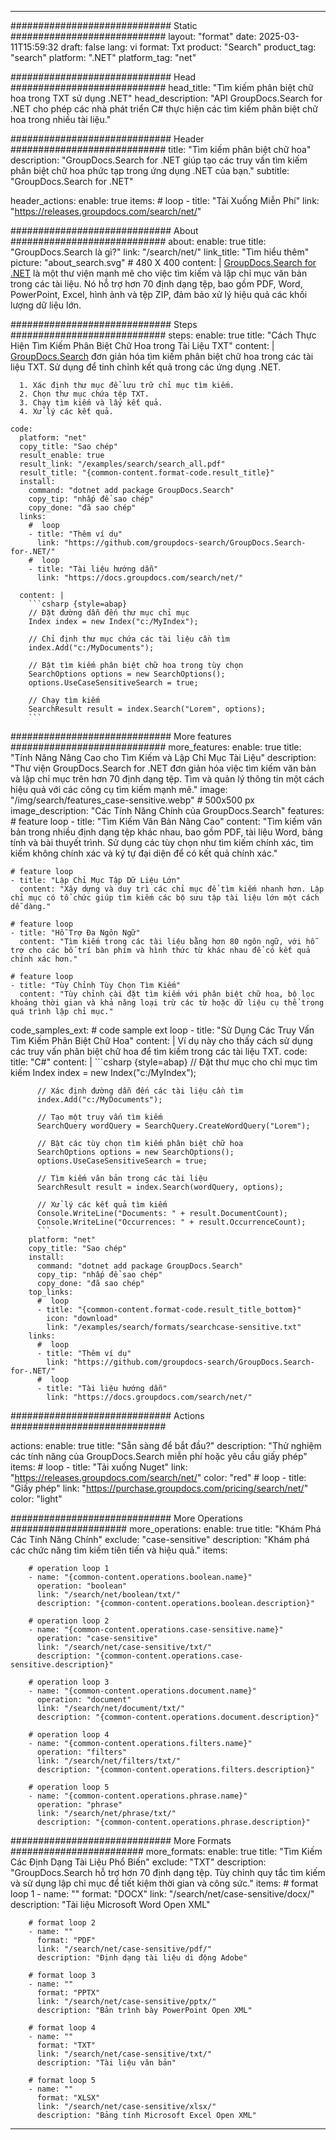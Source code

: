 
---
############################# Static ############################
layout: "format"
date:  2025-03-11T15:59:32
draft: false
lang: vi
format: Txt
product: "Search"
product_tag: "search"
platform: ".NET"
platform_tag: "net"

############################# Head ############################
head_title: "Tìm kiếm phân biệt chữ hoa trong TXT sử dụng .NET"
head_description: "API GroupDocs.Search for .NET cho phép các nhà phát triển C# thực hiện các tìm kiếm phân biệt chữ hoa trong nhiều tài liệu."

############################# Header ############################
title: "Tìm kiếm phân biệt chữ hoa" 
description: "GroupDocs.Search for .NET giúp tạo các truy vấn tìm kiếm phân biệt chữ hoa phức tạp trong ứng dụng .NET của bạn."
subtitle: "GroupDocs.Search for .NET" 

header_actions:
  enable: true
  items:
    #  loop
    - title: "Tải Xuống Miễn Phí"
      link: "https://releases.groupdocs.com/search/net/"
      
############################# About ############################
about:
    enable: true
    title: "GroupDocs.Search là gì?"
    link: "/search/net/"
    link_title: "Tìm hiểu thêm"
    picture: "about_search.svg" # 480 X 400
    content: |
       [GroupDocs.Search for .NET](/search/net/) là một thư viện mạnh mẽ cho việc tìm kiếm và lập chỉ mục văn bản trong các tài liệu. Nó hỗ trợ hơn 70 định dạng tệp, bao gồm PDF, Word, PowerPoint, Excel, hình ảnh và tệp ZIP, đảm bảo xử lý hiệu quả các khối lượng dữ liệu lớn.

############################# Steps ############################
steps:
    enable: true
    title: "Cách Thực Hiện Tìm Kiếm Phân Biệt Chữ Hoa trong Tài Liệu TXT"
    content: |
      [GroupDocs.Search](/search/net/) đơn giản hóa tìm kiếm phân biệt chữ hoa trong các tài liệu TXT. Sử dụng để tinh chỉnh kết quả trong các ứng dụng .NET.
      
      1. Xác định thư mục để lưu trữ chỉ mục tìm kiếm.
      2. Chọn thư mục chứa tệp TXT.
      3. Chạy tìm kiếm và lấy kết quả.
      4. Xử lý các kết quả.
   
    code:
      platform: "net"
      copy_title: "Sao chép"
      result_enable: true
      result_link: "/examples/search/search_all.pdf"
      result_title: "{common-content.format-code.result_title}"
      install:
        command: "dotnet add package GroupDocs.Search"
        copy_tip: "nhấp để sao chép"
        copy_done: "đã sao chép"
      links:
        #  loop
        - title: "Thêm ví dụ"
          link: "https://github.com/groupdocs-search/GroupDocs.Search-for-.NET/"
        #  loop
        - title: "Tài liệu hướng dẫn"
          link: "https://docs.groupdocs.com/search/net/"
          
      content: |
        ```csharp {style=abap}
        // Đặt đường dẫn đến thư mục chỉ mục
        Index index = new Index("c:/MyIndex");

        // Chỉ định thư mục chứa các tài liệu cần tìm
        index.Add("c:/MyDocuments");

        // Bật tìm kiếm phân biệt chữ hoa trong tùy chọn
        SearchOptions options = new SearchOptions();
        options.UseCaseSensitiveSearch = true;

        // Chạy tìm kiếm
        SearchResult result = index.Search("Lorem", options);
        ```            

############################# More features ############################
more_features:
  enable: true
  title: "Tính Năng Nâng Cao cho Tìm Kiếm và Lập Chỉ Mục Tài Liệu"
  description: "Thư viện GroupDocs.Search for .NET đơn giản hóa việc tìm kiếm văn bản và lập chỉ mục trên hơn 70 định dạng tệp. Tìm và quản lý thông tin một cách hiệu quả với các công cụ tìm kiếm mạnh mẽ."
  image: "/img/search/features_case-sensitive.webp" # 500x500 px
  image_description: "Các Tính Năng Chính của GroupDocs.Search"
  features:
    # feature loop
    - title: "Tìm Kiếm Văn Bản Nâng Cao"
      content: "Tìm kiếm văn bản trong nhiều định dạng tệp khác nhau, bao gồm PDF, tài liệu Word, bảng tính và bài thuyết trình. Sử dụng các tùy chọn như tìm kiếm chính xác, tìm kiếm không chính xác và ký tự đại diện để có kết quả chính xác."

    # feature loop
    - title: "Lập Chỉ Mục Tập Dữ Liệu Lớn"
      content: "Xây dựng và duy trì các chỉ mục để tìm kiếm nhanh hơn. Lập chỉ mục có tổ chức giúp tìm kiếm các bộ sưu tập tài liệu lớn một cách dễ dàng."

    # feature loop
    - title: "Hỗ Trợ Đa Ngôn Ngữ"
      content: "Tìm kiếm trong các tài liệu bằng hơn 80 ngôn ngữ, với hỗ trợ cho các bố trí bàn phím và hình thức từ khác nhau để có kết quả chính xác hơn."

    # feature loop
    - title: "Tùy Chỉnh Tùy Chọn Tìm Kiếm"
      content: "Tùy chỉnh cài đặt tìm kiếm với phân biệt chữ hoa, bộ lọc khoảng thời gian và khả năng loại trừ các từ hoặc dữ liệu cụ thể trong quá trình lập chỉ mục."
      
  code_samples_ext:
    # code sample ext loop
    - title: "Sử Dụng Các Truy Vấn Tìm Kiếm Phân Biệt Chữ Hoa"
      content: |
        Ví dụ này cho thấy cách sử dụng các truy vấn phân biệt chữ hoa để tìm kiếm trong các tài liệu TXT.
      code:
        title: "C#"
        content: |
          ```csharp {style=abap}
          // Đặt thư mục cho chỉ mục tìm kiếm
          Index index = new Index("c:/MyIndex");
              
          // Xác định đường dẫn đến các tài liệu cần tìm
          index.Add("c:/MyDocuments");

          // Tạo một truy vấn tìm kiếm
          SearchQuery wordQuery = SearchQuery.CreateWordQuery("Lorem");

          // Bật các tùy chọn tìm kiếm phân biệt chữ hoa
          SearchOptions options = new SearchOptions();
          options.UseCaseSensitiveSearch = true;

          // Tìm kiếm văn bản trong các tài liệu
          SearchResult result = index.Search(wordQuery, options);
          
          // Xử lý các kết quả tìm kiếm
          Console.WriteLine("Documents: " + result.DocumentCount);
          Console.WriteLine("Occurrences: " + result.OccurrenceCount);
          ```
        platform: "net"
        copy_title: "Sao chép"
        install:
          command: "dotnet add package GroupDocs.Search"
          copy_tip: "nhấp để sao chép"
          copy_done: "đã sao chép"
        top_links:
          #  loop
          - title: "{common-content.format-code.result_title_bottom}"
            icon: "download"
            link: "/examples/search/formats/searchcase-sensitive.txt"
        links:
          #  loop
          - title: "Thêm ví dụ"
            link: "https://github.com/groupdocs-search/GroupDocs.Search-for-.NET/"
          #  loop
          - title: "Tài liệu hướng dẫn"
            link: "https://docs.groupdocs.com/search/net/"
            

            


############################# Actions ############################

actions:
  enable: true
  title: "Sẵn sàng để bắt đầu?"
  description: "Thử nghiệm các tính năng của GroupDocs.Search miễn phí hoặc yêu cầu giấy phép"
  items:
    #  loop
    - title: "Tải xuống Nuget"
      link: "https://releases.groupdocs.com/search/net/"
      color: "red"
        #  loop
    - title: "Giấy phép"
      link: "https://purchase.groupdocs.com/pricing/search/net/"
      color: "light"


############################# More Operations #####################
more_operations:
    enable: true
    title: "Khám Phá Các Tính Năng Chính"
    exclude: "case-sensitive"
    description: "Khám phá các chức năng tìm kiếm tiên tiến và hiệu quả."
    items: 
          
        # operation loop 1
        - name: "{common-content.operations.boolean.name}"
          operation: "boolean"
          link: "/search/net/boolean/txt/"
          description: "{common-content.operations.boolean.description}"

        # operation loop 2
        - name: "{common-content.operations.case-sensitive.name}"
          operation: "case-sensitive"
          link: "/search/net/case-sensitive/txt/"
          description: "{common-content.operations.case-sensitive.description}"

        # operation loop 3
        - name: "{common-content.operations.document.name}"
          operation: "document"
          link: "/search/net/document/txt/"
          description: "{common-content.operations.document.description}"

        # operation loop 4
        - name: "{common-content.operations.filters.name}"
          operation: "filters"
          link: "/search/net/filters/txt/"
          description: "{common-content.operations.filters.description}"

        # operation loop 5
        - name: "{common-content.operations.phrase.name}"
          operation: "phrase"
          link: "/search/net/phrase/txt/"
          description: "{common-content.operations.phrase.description}"
          
        
          
############################# More Formats ########################
more_formats:
    enable: true
    title: "Tìm Kiếm Các Định Dạng Tài Liệu Phổ Biến"
    exclude: "TXT"
    description: "GroupDocs.Search hỗ trợ hơn 70 định dạng tệp. Tùy chỉnh quy tắc tìm kiếm và sử dụng lập chỉ mục để tiết kiệm thời gian và công sức."
    items: 
        # format loop 1
        - name: ""
          format: "DOCX"
          link: "/search/net/case-sensitive/docx/"
          description: "Tài liệu Microsoft Word Open XML"
          
        # format loop 2
        - name: ""
          format: "PDF"
          link: "/search/net/case-sensitive/pdf/"
          description: "Định dạng tài liệu di động Adobe"
          
        # format loop 3
        - name: ""
          format: "PPTX"
          link: "/search/net/case-sensitive/pptx/"
          description: "Bản trình bày PowerPoint Open XML"

        # format loop 4
        - name: ""
          format: "TXT"
          link: "/search/net/case-sensitive/txt/"
          description: "Tài liệu văn bản"
          
        # format loop 5
        - name: ""
          format: "XLSX"
          link: "/search/net/case-sensitive/xlsx/"
          description: "Bảng tính Microsoft Excel Open XML"
  

---